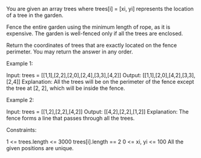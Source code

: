 You are given an array trees where trees[i] = [xi, yi] represents the
location of a tree in the garden.

Fence the entire garden using the minimum length of rope, as it is expensive.
The garden is well-fenced only if all the trees are enclosed.

Return the coordinates of trees that are exactly located on the fence
perimeter. You may return the answer in any order.


Example 1:


Input: trees = [[1,1],[2,2],[2,0],[2,4],[3,3],[4,2]]
Output: [[1,1],[2,0],[4,2],[3,3],[2,4]]
Explanation: All the trees will be on the perimeter of the fence except the
tree at [2, 2], which will be inside the fence.


Example 2:


Input: trees = [[1,2],[2,2],[4,2]]
Output: [[4,2],[2,2],[1,2]]
Explanation: The fence forms a line that passes through all the trees.



Constraints:


1 <= trees.length <= 3000
trees[i].length == 2
0 <= xi, yi <= 100
All the given positions are unique.




